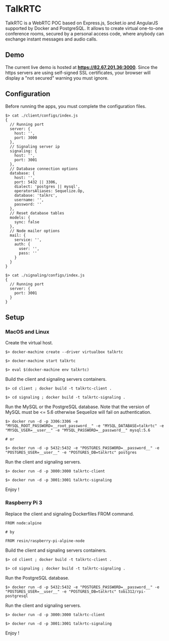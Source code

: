 # TalkRTC

TalkRTC is a WebRTC POC based on Express.js, Socket.io and AngularJS supported by Docker and PostgreSQL.
It allows to create virtual one-to-one conference rooms, secured by a personal access code, where anybody can exchange instant messages and audio calls.

## Demo

The current live demo is hosted at **https://82.67.201.36:3000**.
Since the https servers are using self-signed SSL certificates, your browser will display a "not secured" warning you must ignore.

## Configuration

Before running the apps, you must complete the configuration files.

```
$> cat ./client/configs/index.js
{
  // Running port
  server: {
    host: '',
    port: 3000
  },
  // Signaling server ip
  signaling: {
    host: '',
    port: 3001
  },
  // Database connection options
  database: {
    host: '',
    port: 5432 || 3306,
    dialect: 'postgres || mysql',
    operatorsAliases: Sequelize.Op,
    database: 'talkrc',
    username: '',
    password: ''
  },
  // Reset database tables
  models: {
    sync: false
  },
  // Node mailer options
  mail: {
    service: '',
    auth: {
      user: '',
      pass: ''
    }
  }
}

$> cat ./signaling/configs/index.js
{
  // Running port
  server: {
    port: 3001
  }
}
```

## Setup

### MacOS and Linux

Create the virtual host.

```
$> docker-machine create --driver virtualbox talkrtc

$> docker-machine start talkrtc

$> eval $(docker-machine env talkrtc)
```

Build the client and signaling servers containers.

```
$> cd client ; docker build -t talkrtc-client .

$> cd signaling ; docker build -t talkrtc-signaling .
```

Run the MySQL or the PostgreSQL database. Note that the version of MySQL must be <= 5.6 otherwise Sequelize will fail on authentication.

```
$> docker run -d -p 3306:3306 -e "MYSQL_ROOT_PASSWORD=__root_password__" -e "MYSQL_DATABASE=talkrtc" -e "MYSQL_USER=__user__" -e "MYSQL_PASSWORD=__password__" mysql:5.6

# or

$> docker run -d -p 5432:5432 -e "POSTGRES_PASSWORD=__password__" -e "POSTGRES_USER=__user__" -e "POSTGRES_DB=talkrtc" postgres
```

Run the client and signaling servers.

```
$> docker run -d -p 3000:3000 talkrtc-client

$> docker run -d -p 3001:3001 talkrtc-signaling
```

Enjoy !

### Raspberry Pi 3

Replace the client and signaling Dockerfiles FROM command.

```
FROM node:alpine

# by

FROM resin/raspberry-pi-alpine-node
```

Build the client and signaling servers containers.

```
$> cd client ; docker build -t talkrtc-client .

$> cd signaling ; docker build -t talkrtc-signaling .
```

Run the PostgreSQL database.

```
$> docker run -d -p 5432:5432 -e "POSTGRES_PASSWORD=__password__" -e "POSTGRES_USER=__user__" -e "POSTGRES_DB=talkrtc" tobi312/rpi-postgresql
```

Run the client and signaling servers.

```
$> docker run -d -p 3000:3000 talkrtc-client

$> docker run -d -p 3001:3001 talkrtc-signaling
```

Enjoy !
